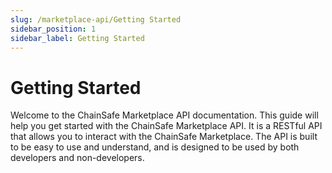 ```yaml
---
slug: /marketplace-api/Getting Started
sidebar_position: 1
sidebar_label: Getting Started
---
```


# Getting Started

Welcome to the ChainSafe Marketplace API documentation. This guide will help you get started with the ChainSafe Marketplace API.
It is a RESTful API that allows you to interact with the ChainSafe Marketplace. The API is built to be easy to use and understand, and is designed to be used by both developers and non-developers.
